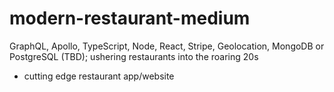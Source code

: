 # modern-restaurant-medium
GraphQL, Apollo, TypeScript, Node, React, Stripe, Geolocation, MongoDB or PostgreSQL (TBD); ushering restaurants into the roaring 20s

- cutting edge restaurant app/website